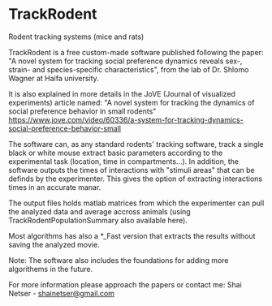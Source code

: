 # TrackRodent
Rodent tracking systems (mice and rats)

TrackRodent is a free custom-made software published following the paper: 
"A novel system for tracking social preference dynamics reveals sex-, strain- and species-specific characteristics",
from the lab of Dr. Shlomo Wagner at Haifa university.

It is also explained in more details in the JoVE (Journal of visualized experiments) article named:
"A novel system for tracking the dynamics of social preference behavior in small rodents" 
https://www.jove.com/video/60336/a-system-for-tracking-dynamics-social-preference-behavior-small

The software can, as any standard rodents' tracking software, track a single black or white mouse extract basic parameters according to the experimental task (location, time in compartments...). In addition, the software outputs the times of interactions with "stimuli areas" that can be definds by the experimenter. This gives the option of extracting interactions times in an accurate manar. 

The output files holds matlab matrices from which the experimenter can pull the analyzed data and average accross animals (using TrackRodentPopulationSummary also available here).

Most algorithms has also a *_Fast version that extracts the results without saving the analyzed movie.

Note: The software also includes the foundations for adding more algorithems in the future.

For more information please approach the papers or contact me: 
Shai Netser - shainetser@gmail.com

